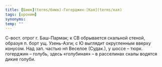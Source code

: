 ```yaml
---
title: [Биюк](terms/биюк)-Гогерджин-[Кая](terms/кая)
tags: [ороним]
synonyms:
temp: ""
---
```


С-вост. отрог г. Баш-Пармак; к СВ обрывается скальной стеной, образуя п. борт
ущ. Узень-Азги; с Ю выглядит округленным вверху конусом. Над зап. частью нп
Веселое (Судак.), у шоссе – тюрк. гогерджин – голубь, здесь «голубиная» – в
расселинах скалы водятся дикие голуби.
